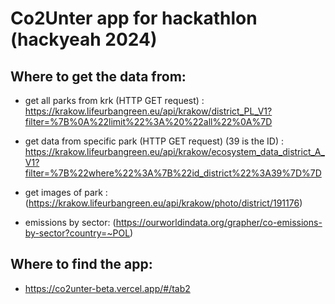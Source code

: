 # Co2Unter app for hackathlon (hackyeah 2024)


## Where to get the data from:

- get all parks from krk (HTTP GET request) : https://krakow.lifeurbangreen.eu/api/krakow/district_PL_V1?filter=%7B%0A%22limit%22%3A%20%22all%22%0A%7D

- get data from specific park (HTTP GET request) (39 is the ID) :  https://krakow.lifeurbangreen.eu/api/krakow/ecosystem_data_district_A_V1?filter=%7B%22where%22%3A%7B%22id_district%22%3A39%7D%7D

- get images of park : (https://krakow.lifeurbangreen.eu/api/krakow/photo/district/191176)

- emissions by sector: (https://ourworldindata.org/grapher/co-emissions-by-sector?country=~POL)

## Where to find the app:

- https://co2unter-beta.vercel.app/#/tab2